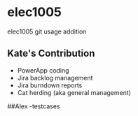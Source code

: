 # elec1005
elec1005 git usage
addition


## Kate's Contribution
- PowerApp coding
- Jira backlog management
- Jira burndown reports
- Cat herding (aka general management)

##Alex
-testcases
